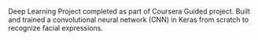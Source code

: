 Deep Learning Project completed as part of Coursera Guided project. Built and trained a convolutional neural network (CNN) in Keras from scratch to recognize facial expressions.
